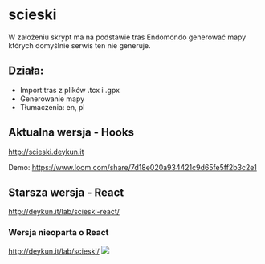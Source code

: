 # scieski
W założeniu skrypt ma na podstawie tras Endomondo generować mapy których domyślnie serwis ten nie generuje.

## Działa:
- Import tras z plików .tcx i .gpx
- Generowanie mapy
- Tłumaczenia: en, pl

## Aktualna wersja - Hooks
http://scieski.deykun.it

Demo: https://www.loom.com/share/7d18e020a934421c9d65fe5ff2b3c2e1

## Starsza wersja - React
http://deykun.it/lab/scieski-react/

### Wersja nieoparta o React
http://deykun.it/lab/scieski/
![](http://deykun.it/lab/img/ladowanie-tras.gif)
